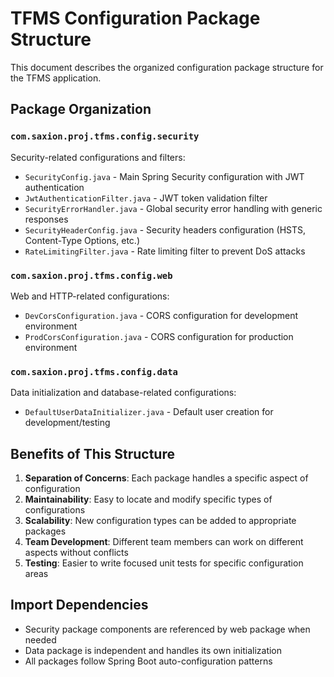 # TFMS Configuration Package Structure

This document describes the organized configuration package structure for the TFMS application.

## Package Organization

### `com.saxion.proj.tfms.config.security`
Security-related configurations and filters:
- `SecurityConfig.java` - Main Spring Security configuration with JWT authentication
- `JwtAuthenticationFilter.java` - JWT token validation filter
- `SecurityErrorHandler.java` - Global security error handling with generic responses
- `SecurityHeaderConfig.java` - Security headers configuration (HSTS, Content-Type Options, etc.)
- `RateLimitingFilter.java` - Rate limiting filter to prevent DoS attacks

### `com.saxion.proj.tfms.config.web`
Web and HTTP-related configurations:
- `DevCorsConfiguration.java` - CORS configuration for development environment
- `ProdCorsConfiguration.java` - CORS configuration for production environment

### `com.saxion.proj.tfms.config.data`
Data initialization and database-related configurations:
- `DefaultUserDataInitializer.java` - Default user creation for development/testing

## Benefits of This Structure

1. **Separation of Concerns**: Each package handles a specific aspect of configuration
2. **Maintainability**: Easy to locate and modify specific types of configurations
3. **Scalability**: New configuration types can be added to appropriate packages
4. **Team Development**: Different team members can work on different aspects without conflicts
5. **Testing**: Easier to write focused unit tests for specific configuration areas

## Import Dependencies

- Security package components are referenced by web package when needed
- Data package is independent and handles its own initialization
- All packages follow Spring Boot auto-configuration patterns
